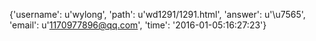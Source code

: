 {'username': u'wylong', 'path': u'wd1291/1291.html', 'answer': u'\u7565', 'email': u'1170977896@qq.com', 'time': '2016-01-05:16:27:23'}
